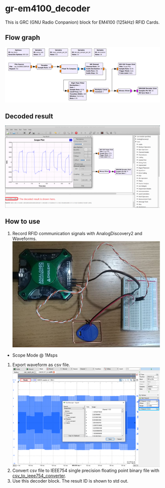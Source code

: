 # gr-em4100_decoder  
This is GRC (GNU Radio Conpanion) block for EM4100 (125kHz) RFID Cards.

## Flow graph  
![](https://github.com/7m4mon/gr-em4100_decoder/blob/master/EM4100_decoder.grc.png)

## Decoded result  
![](https://github.com/7m4mon/gr-em4100_decoder/blob/master/sc_gr-em4100_decoder.png)

## How to use  
1. Record RFID communication signals with AnalogDiscovery2 and Waveforms.  
![](https://github.com/7m4mon/gr-em4100_decoder/blob/master/em4100-ad2-reading.jpg)  
* Scope Mode @ 1Msps 
1. Export waveform as csv file.  
![](https://github.com/7m4mon/gr-em4100_decoder/blob/master/record_and_export_waveform.png)  
1. Convert csv file to IEEE754 single precision floating point binary file with [csv_to_ieee754_converter](https://github.com/7m4mon/convert_csv_to_ieee754).
1. Use this decoder block. The result ID is shown to std out.

